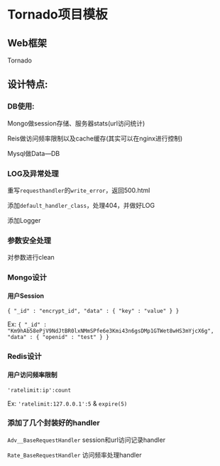 # Tornado项目模板

## Web框架
Tornado

## 设计特点:

### DB使用:
Mongo做session存储、服务器stats(url访问统计)

Reis做访问频率限制以及cache缓存(其实可以在nginx进行控制)

Mysql做Data—DB

### LOG及异常处理
重写`requesthandler`的`write_error`，返回500.html

添加`default_handler_class`，处理404，并做好LOG

添加Logger

### 参数安全处理
对参数进行clean

### Mongo设计 

#### 用户Session
`{ "_id" : "encrypt_id", "data" : { "key" : "value" } }`

Ex: `{ "_id" : "Km9hAb58ePjV9NdJtBR0lxNMmSPfe6e3Kmi43n6gsDMp1GTWet8wHS3mYjcX6g", "data" : { "openid" : "test" } }`

### Redis设计
#### 用户访问频率限制
`'ratelimit:ip':count`

Ex: `'ratelimit:127.0.0.1':5` & `expire(5)`

### 添加了几个封装好的handler

`Adv__BaseRequestHandler` session和url访问记录handler

`Rate_BaseRequestHandler` 访问频率处理handler


